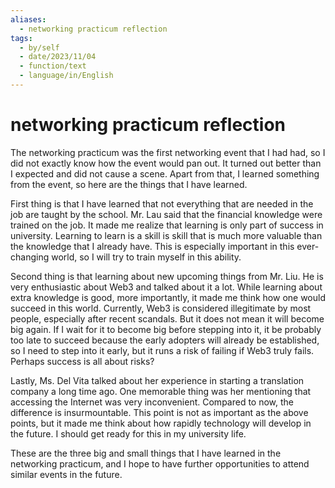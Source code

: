 ```yaml
---
aliases:
  - networking practicum reflection
tags:
  - by/self
  - date/2023/11/04
  - function/text
  - language/in/English
---
```


# networking practicum reflection

The networking practicum was the first networking event that I had had, so I did not exactly know how the event would pan out. It turned out better than I expected and did not cause a scene. Apart from that, I learned something from the event, so here are the things that I have learned.

First thing is that I have learned that not everything that are needed in the job are taught by the school. Mr. Lau said that the financial knowledge were trained on the job. It made me realize that learning is only part of success in university. Learning to learn is a skill is skill that is much more valuable than the knowledge that I already have. This is especially important in this ever-changing world, so I will try to train myself in this ability.

Second thing is that learning about new upcoming things from Mr. Liu. He is very enthusiastic about Web3 and talked about it a lot. While learning about extra knowledge is good, more importantly, it made me think how one would succeed in this world. Currently, Web3 is considered illegitimate by most people, especially after recent scandals. But it does not mean it will become big again. If I wait for it to become big before stepping into it, it be probably too late to succeed because the early adopters will already be established, so I need to step into it early, but it runs a risk of failing if Web3 truly fails. Perhaps success is all about risks?

Lastly, Ms. Del Vita talked about her experience in starting a translation company a long time ago. One memorable thing was her mentioning that accessing the Internet was very inconvenient. Compared to now, the difference is insurmountable. This point is not as important as the above points, but it made me think about how rapidly technology will develop in the future. I should get ready for this in my university life.

These are the three big and small things that I have learned in the networking practicum, and I hope to have further opportunities to attend similar events in the future.
